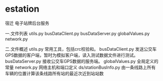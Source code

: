 estation
========

宿迁 电子站牌后台服务

一.文件列表
	utils.py
	busDataClient.py
	busDataServer.py
	globalValues.py
	network.py

二.文件概述
	utils.py           常用工具，包括crc校验和。
	busDataClient.py   发送公交车GPS数据的客户端，暂时为模拟客户端，读入测试数据文件进行测试。
	busDataServer.py   接收公交车GPS数据的服务端。
	globalValues.py    全局定义的常量
	network.py         网络主机和端口定义
	ds/stationBusInfo.py	由一条线路上所有车辆的位置计算该条线路所有站的最近次近到站站数
